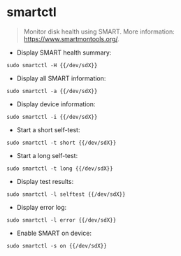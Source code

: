 # smartctl

> Monitor disk health using SMART.
> More information: <https://www.smartmontools.org/>.

- Display SMART health summary:

`sudo smartctl -H {{/dev/sdX}}`

- Display all SMART information:

`sudo smartctl -a {{/dev/sdX}}`

- Display device information:

`sudo smartctl -i {{/dev/sdX}}`

- Start a short self-test:

`sudo smartctl -t short {{/dev/sdX}}`

- Start a long self-test:

`sudo smartctl -t long {{/dev/sdX}}`

- Display test results:

`sudo smartctl -l selftest {{/dev/sdX}}`

- Display error log:

`sudo smartctl -l error {{/dev/sdX}}`

- Enable SMART on device:

`sudo smartctl -s on {{/dev/sdX}}`